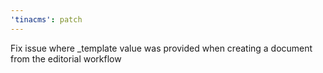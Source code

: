 ```yaml
---
'tinacms': patch
---
```


Fix issue where \_template value was provided when creating a document from the editorial workflow
